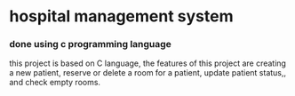 
<h1>hospital management system</h1>
<h3> done using c programming language</h3>
this project is based on C  language, the features of this project are creating a new patient, reserve or delete a room for a patient, update patient status,, and check empty rooms.
